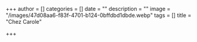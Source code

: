 +++
author = []
categories = []
date = ""
description = ""
image = "/images/47d08aa6-f83f-4701-b124-0bffdbd1dbde.webp"
tags = []
title = "Chez Carole"

+++
